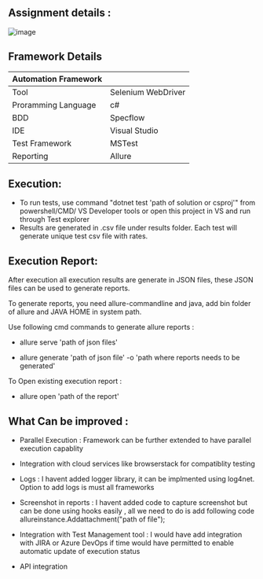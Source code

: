 ## **Assignment details :**


![image](https://github.com/manoj191291/CodilityTask/assets/135921531/d8dd1750-9e0d-43f7-a8e0-c5a32b28a2a8)


## **Framework Details**
| Automation Framework| |
| ------------- | ------------- |
| Tool  | Selenium WebDriver |
|Proramming Language |c#|
| BDD  | Specflow  |
|IDE | Visual Studio|
| Test Framework | MSTest|
| Reporting | Allure |


## Execution:
- To run tests, use command "dotnet test 'path of solution or csproj'" from powershell/CMD/ VS Developer tools or open this project in VS and run through Test explorer
- Results are generated in .csv file under results folder. Each test will generate unique test csv file with rates.


## Execution Report:
After execution all execution results are generate in JSON files, these JSON files can be used to generate reports.

To generate reports, you need allure-commandline and java, add bin folder of allure and JAVA HOME in system path. 

Use following cmd commands to generate allure reports :

 - allure serve 'path of json files'
 
 - allure generate 'path of json file' -o 'path where reports needs to be generated'
 
 
 To Open existing execution report :
 
- allure open 'path of the report'

## What Can be improved :

- Parallel Execution : Framework can be further extended to have parallel execution capablity

 - Integration with cloud services like browserstack for compatiblity testing

- Logs : I havent added logger library, it can be implmented using log4net. Option to add logs is must all frameworks

- Screenshot in reports : I havent added code to capture screenshot but can be done using hooks easily , all we need to do is add following code
allureinstance.Addattachment("path of file");

- Integration with Test Management tool : I would have add integration with JIRA or Azure DevOps if time would have permitted to enable automatic update of execution status

- API integration
